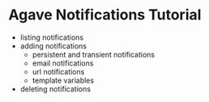 # Agave Notifications Tutorial

* listing notifications
* adding notifications
	* persistent and transient notifications
	* email notifications
	* url notifications
	* template variables
* deleting notifications